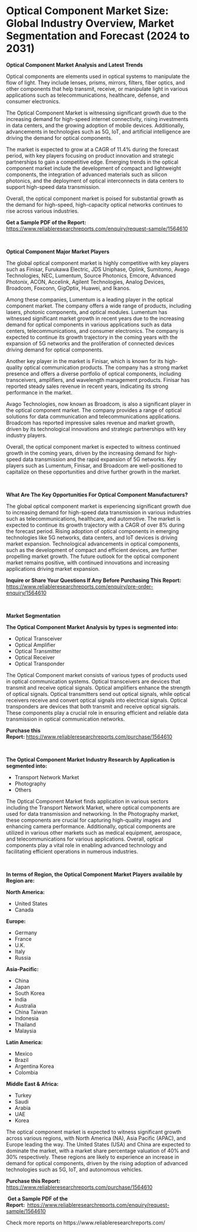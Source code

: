 <p><h1>Optical Component Market Size: Global Industry Overview, Market Segmentation and Forecast (2024 to 2031)</h1></p><p><strong>Optical Component Market Analysis and Latest Trends</strong></p>
<p><p>Optical components are elements used in optical systems to manipulate the flow of light. They include lenses, prisms, mirrors, filters, fiber optics, and other components that help transmit, receive, or manipulate light in various applications such as telecommunications, healthcare, defense, and consumer electronics.</p><p>The Optical Component Market is witnessing significant growth due to the increasing demand for high-speed internet connectivity, rising investments in data centers, and the growing adoption of mobile devices. Additionally, advancements in technologies such as 5G, IoT, and artificial intelligence are driving the demand for optical components.</p><p>The market is expected to grow at a CAGR of 11.4% during the forecast period, with key players focusing on product innovation and strategic partnerships to gain a competitive edge. Emerging trends in the optical component market include the development of compact and lightweight components, the integration of advanced materials such as silicon photonics, and the deployment of optical interconnects in data centers to support high-speed data transmission.</p><p>Overall, the optical component market is poised for substantial growth as the demand for high-speed, high-capacity optical networks continues to rise across various industries.</p></p>
<p><strong>Get a Sample PDF of the Report:&nbsp;</strong> <a href="https://www.reliableresearchreports.com/enquiry/request-sample/1564610">https://www.reliableresearchreports.com/enquiry/request-sample/1564610</a></p>
<p>&nbsp;</p>
<p><strong>Optical Component Major Market Players</strong></p>
<p><p>The global optical component market is highly competitive with key players such as Finisar, Furukawa Electric, JDS Uniphase, Oplink, Sumitomo, Avago Technologies, NEC, Lumentum, Source Photonics, Emcore, Advanced Photonix, ACON, Accelink, Agilent Technologies, Analog Devices, Broadcom, Foxconn, GigOptix, Huawei, and Ikanos.</p><p>Among these companies, Lumentum is a leading player in the optical component market. The company offers a wide range of products, including lasers, photonic components, and optical modules. Lumentum has witnessed significant market growth in recent years due to the increasing demand for optical components in various applications such as data centers, telecommunications, and consumer electronics. The company is expected to continue its growth trajectory in the coming years with the expansion of 5G networks and the proliferation of connected devices driving demand for optical components.</p><p>Another key player in the market is Finisar, which is known for its high-quality optical communication products. The company has a strong market presence and offers a diverse portfolio of optical components, including transceivers, amplifiers, and wavelength management products. Finisar has reported steady sales revenue in recent years, indicating its strong performance in the market.</p><p>Avago Technologies, now known as Broadcom, is also a significant player in the optical component market. The company provides a range of optical solutions for data communication and telecommunications applications. Broadcom has reported impressive sales revenue and market growth, driven by its technological innovations and strategic partnerships with key industry players.</p><p>Overall, the optical component market is expected to witness continued growth in the coming years, driven by the increasing demand for high-speed data transmission and the rapid expansion of 5G networks. Key players such as Lumentum, Finisar, and Broadcom are well-positioned to capitalize on these opportunities and drive further growth in the market.</p></p>
<p>&nbsp;</p>
<p><strong>What Are The Key Opportunities For Optical Component Manufacturers?</strong></p>
<p><p>The global optical component market is experiencing significant growth due to increasing demand for high-speed data transmission in various industries such as telecommunications, healthcare, and automotive. The market is expected to continue its growth trajectory with a CAGR of over 8% during the forecast period. Rising adoption of optical components in emerging technologies like 5G networks, data centers, and IoT devices is driving market expansion. Technological advancements in optical components, such as the development of compact and efficient devices, are further propelling market growth. The future outlook for the optical component market remains positive, with continued innovations and increasing applications driving market expansion.</p></p>
<p><strong>Inquire or Share Your Questions If Any Before Purchasing This Report:</strong> <a href="https://www.reliableresearchreports.com/enquiry/pre-order-enquiry/1564610">https://www.reliableresearchreports.com/enquiry/pre-order-enquiry/1564610</a></p>
<p>&nbsp;</p>
<p><strong>Market Segmentation</strong></p>
<p><strong>The Optical Component Market Analysis by types is segmented into:</strong></p>
<p><ul><li>Optical Transceiver</li><li>Optical Amplifier</li><li>Optical Transmitter</li><li>Optical Receiver</li><li>Optical Transponder</li></ul></p>
<p><p>The Optical Component market consists of various types of products used in optical communication systems. Optical transceivers are devices that transmit and receive optical signals. Optical amplifiers enhance the strength of optical signals. Optical transmitters send out optical signals, while optical receivers receive and convert optical signals into electrical signals. Optical transponders are devices that both transmit and receive optical signals. These components play a crucial role in ensuring efficient and reliable data transmission in optical communication networks.</p></p>
<p><strong>Purchase this Report:&nbsp;</strong><a href="https://www.reliableresearchreports.com/purchase/1564610">https://www.reliableresearchreports.com/purchase/1564610</a></p>
<p>&nbsp;</p>
<p><strong>The Optical Component Market Industry Research by Application is segmented into:</strong></p>
<p><ul><li>Transport Network Market</li><li>Photography</li><li>Others</li></ul></p>
<p><p>The Optical Component Market finds application in various sectors including the Transport Network Market, where optical components are used for data transmission and networking. In the Photography market, these components are crucial for capturing high-quality images and enhancing camera performance. Additionally, optical components are utilized in various other markets such as medical equipment, aerospace, and telecommunications for various applications. Overall, optical components play a vital role in enabling advanced technology and facilitating efficient operations in numerous industries.</p></p>
<p>&nbsp;</p>
<p><strong>In terms of Region, the Optical Component Market Players available by Region are:</strong></p>
<p>
    <p> <strong> North America: </strong>
        <ul>
            <li>United States</li>
            <li>Canada</li>
        </ul>
        </p> 
    <p> <strong> Europe: </strong>
        <ul>
            <li>Germany</li>
            <li>France</li>
            <li>U.K.</li>
            <li>Italy</li>
            <li>Russia</li>
        </ul>
        </p> 
    <p> <strong> Asia-Pacific: </strong>
        <ul>
            <li>China</li>
            <li>Japan</li>
            <li>South Korea</li>
            <li>India</li>
            <li>Australia</li>
            <li>China Taiwan</li>
            <li>Indonesia</li>
            <li>Thailand</li>
            <li>Malaysia</li>
        </ul>
        </p> 
    <p> <strong> Latin America: </strong>
        <ul>
            <li>Mexico</li>
            <li>Brazil</li>
            <li>Argentina Korea</li>
            <li>Colombia</li>
        </ul>
        </p> 
    <p> <strong> Middle East & Africa: </strong>
        <ul>
            <li>Turkey</li>
            <li>Saudi</li>
            <li>Arabia</li>
            <li>UAE</li>
            <li>Korea</li>
        </ul>
    </p>
    </p>
<p><p>The optical component market is expected to witness significant growth across various regions, with North America (NA), Asia Pacific (APAC), and Europe leading the way. The United States (USA) and China are expected to dominate the market, with a market share percentage valuation of 40% and 30% respectively. These regions are likely to experience an increase in demand for optical components, driven by the rising adoption of advanced technologies such as 5G, IoT, and autonomous vehicles.</p></p>
<p><strong>Purchase this Report: </strong><a href="https://www.reliableresearchreports.com/purchase/1564610">https://www.reliableresearchreports.com/purchase/1564610</a></p>
<p>&nbsp;<strong>Get a Sample PDF of the Report:&nbsp;&nbsp;</strong><a href="https://www.reliableresearchreports.com/enquiry/request-sample/1564610">https://www.reliableresearchreports.com/enquiry/request-sample/1564610</a></p>
<p><strong></strong></p>
<p>Check more reports on https://www.reliableresearchreports.com/</p>